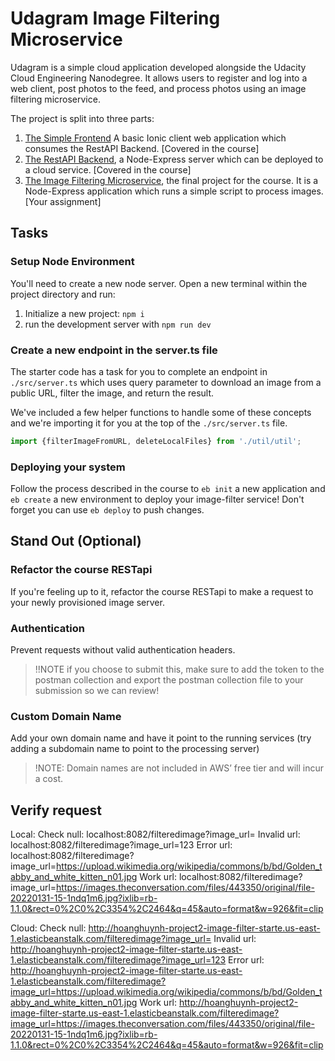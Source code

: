 # Udagram Image Filtering Microservice

Udagram is a simple cloud application developed alongside the Udacity Cloud Engineering Nanodegree. It allows users to register and log into a web client, post photos to the feed, and process photos using an image filtering microservice.

The project is split into three parts:
1. [The Simple Frontend](https://github.com/udacity/cloud-developer/tree/master/course-02/exercises/udacity-c2-frontend)
A basic Ionic client web application which consumes the RestAPI Backend. [Covered in the course]
2. [The RestAPI Backend](https://github.com/udacity/cloud-developer/tree/master/course-02/exercises/udacity-c2-restapi), a Node-Express server which can be deployed to a cloud service. [Covered in the course]
3. [The Image Filtering Microservice](https://github.com/udacity/cloud-developer/tree/master/course-02/project/image-filter-starter-code), the final project for the course. It is a Node-Express application which runs a simple script to process images. [Your assignment]

## Tasks

### Setup Node Environment

You'll need to create a new node server. Open a new terminal within the project directory and run:

1. Initialize a new project: `npm i`
2. run the development server with `npm run dev`

### Create a new endpoint in the server.ts file

The starter code has a task for you to complete an endpoint in `./src/server.ts` which uses query parameter to download an image from a public URL, filter the image, and return the result.

We've included a few helper functions to handle some of these concepts and we're importing it for you at the top of the `./src/server.ts`  file.

```typescript
import {filterImageFromURL, deleteLocalFiles} from './util/util';
```

### Deploying your system

Follow the process described in the course to `eb init` a new application and `eb create` a new environment to deploy your image-filter service! Don't forget you can use `eb deploy` to push changes.

## Stand Out (Optional)

### Refactor the course RESTapi

If you're feeling up to it, refactor the course RESTapi to make a request to your newly provisioned image server.

### Authentication

Prevent requests without valid authentication headers.
> !!NOTE if you choose to submit this, make sure to add the token to the postman collection and export the postman collection file to your submission so we can review!

### Custom Domain Name

Add your own domain name and have it point to the running services (try adding a subdomain name to point to the processing server)
> !NOTE: Domain names are not included in AWS’ free tier and will incur a cost.

## Verify request
Local:
Check null: localhost:8082/filteredimage?image_url=
Invalid url: localhost:8082/filteredimage?image_url=123
Error url: localhost:8082/filteredimage?image_url=https://upload.wikimedia.org/wikipedia/commons/b/bd/Golden_tabby_and_white_kitten_n01.jpg
Work url: localhost:8082/filteredimage?image_url=https://images.theconversation.com/files/443350/original/file-20220131-15-1ndq1m6.jpg?ixlib=rb-1.1.0&rect=0%2C0%2C3354%2C2464&q=45&auto=format&w=926&fit=clip

Cloud:
Check null: http://hoanghuynh-project2-image-filter-starte.us-east-1.elasticbeanstalk.com/filteredimage?image_url=
Invalid url: http://hoanghuynh-project2-image-filter-starte.us-east-1.elasticbeanstalk.com/filteredimage?image_url=123
Error url: http://hoanghuynh-project2-image-filter-starte.us-east-1.elasticbeanstalk.com/filteredimage?image_url=https://upload.wikimedia.org/wikipedia/commons/b/bd/Golden_tabby_and_white_kitten_n01.jpg
Work url: http://hoanghuynh-project2-image-filter-starte.us-east-1.elasticbeanstalk.com/filteredimage?image_url=https://images.theconversation.com/files/443350/original/file-20220131-15-1ndq1m6.jpg?ixlib=rb-1.1.0&rect=0%2C0%2C3354%2C2464&q=45&auto=format&w=926&fit=clip